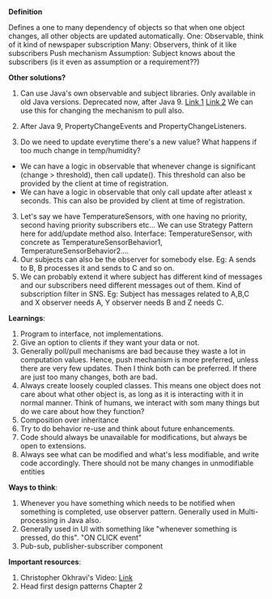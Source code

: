 **Definition**

Defines a one to many dependency of objects so that when one object changes, all other objects are updated
automatically. One: Observable, think of it kind of newspaper subscription Many: Observers, think of it like subscribers
Push mechanism Assumption: Subject knows about the subscribers (is it even as assumption or a requirement??)

**Other solutions?** <br>

1. Can use Java's own observable and subject libraries. Only available in old Java versions. Deprecated now, after Java
    9.
   [Link 1](https://www.infoworld.com/article/2077258/observer-and-observable.html)
   [Link 2](https://www.geeksforgeeks.org/java-util-observable-class-java/)
   We can use this for changing the mechanism to pull also.
2. After Java 9, PropertyChangeEvents and PropertyChangeListeners.

3. Do we need to update everytime there's a new value? What happens if too much change in temp/humidity?

- We can have a logic in observable that whenever change is significant (change > threshold), then call update(). This
  threshold can also be provided by the client at time of registration.
- We can have a logic in observable that only call update after atleast x seconds. This can also be provided by client
  at time of registration.

3. Let's say we have TemperatureSensors, with one having no priority, second having priority subscribers etc... We can
   use Strategy Pattern here for add/update method also. Interface: TemperatureSensor, with concrete as
   TemperatureSensorBehavior1, TemperatureSensorBehavior2....
4. Our subjects can also be the observer for somebody else. Eg: A sends to B, B processes it and sends to C and so on.
5. We can probably extend it where subject has different kind of messages and our subscribers need different messages
   out of them. Kind of subscription filter in SNS. Eg: Subject has messages related to A,B,C and X observer needs A, Y
   observer needs B and Z needs C.

**Learnings**:

1. Program to interface, not implementations.
2. Give an option to clients if they want your data or not.
3. Generally poll/pull mechanisms are bad because they waste a lot in computation values. Hence, push mechanism is more
   preferred, unless there are very few updates. Then I think both can be preferred. If there are just too many changes,
   both are bad.
4. Always create loosely coupled classes. This means one object does not care about what other object is, as long as it
   is interacting with it in normal manner. Think of humans, we interact with som many things but do we care about how
   they function?
5. Composition over inheritance
6. Try to do behavior re-use and think about future enhancements.
7. Code should always be unavailable for modifications, but always be open to extensions.
8. Always see what can be modified and what's less modifiable, and write code accordingly. There should not be many
   changes in unmodifiable entities

**Ways to think**:

1. Whenever you have something which needs to be notified when something is completed, use observer pattern. Generally
   used in Multi-processing in Java also.
2. Generally used in UI with something like "whenever something is pressed, do this". "ON CLICK event"
3. Pub-sub, publisher-subscriber component

**Important resources**:

1. Christopher Okhravi's Video: [Link](https://www.youtube.com/watch?v=_BpmfnqjgzQ)
2. Head first design patterns Chapter 2





